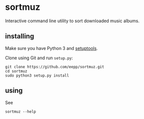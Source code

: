 sortmuz
=======

Interactive command line utility to sort downloaded music albums.


installing
----------

Make sure you have Python 3 and
[setuptools](https://pypi.python.org/pypi/setuptools).

Clone using Git and run `setup.py`:

    git clone https://github.com/eepp/sortmuz.git
    cd sortmuz
    sudo python3 setup.py install


using
-----

See

    sortmuz --help
